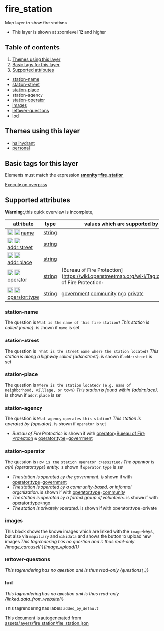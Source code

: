 [//]: # (WARNING: this file is automatically generated. Please find the sources at the bottom and edit those sources)

# fire_station

Map layer to show fire stations.

 - This layer is shown at zoomlevel **12** and higher

## Table of contents

1. [Themes using this layer](#themes-using-this-layer)
2. [Basic tags for this layer](#basic-tags-for-this-layer)
3. [Supported attributes](#supported-attributes)
  - [station-name](#station-name)
  - [station-street](#station-street)
  - [station-place](#station-place)
  - [station-agency](#station-agency)
  - [station-operator](#station-operator)
  - [images](#images)
  - [leftover-questions](#leftover-questions)
  - [lod](#lod)

## Themes using this layer

 - [hailhydrant](https://mapcomplete.org/hailhydrant)
 - [personal](https://mapcomplete.org/personal)

## Basic tags for this layer

Elements must match the expression **<a href='https://wiki.openstreetmap.org/wiki/Key:amenity' target='_blank'>amenity</a>=<a href='https://wiki.openstreetmap.org/wiki/Tag:amenity%3Dfire_station' target='_blank'>fire_station</a>**

[Execute on overpass](http://overpass-turbo.eu/?Q=%5Bout%3Ajson%5D%5Btimeout%3A90%5D%3B%28%20%20%20%20nwr%5B%22amenity%22%3D%22fire_station%22%5D%28%7B%7Bbbox%7D%7D%29%3B%0A%29%3Bout%20body%3B%3E%3Bout%20skel%20qt%3B)

## Supported attributes

**Warning:**,this quick overview is incomplete,

| attribute | type | values which are supported by this layer |
-----|-----|----- |
| <a target="_blank" href='https://taginfo.openstreetmap.org/keys/name#values'><img src='https://mapcomplete.org/assets/svg/search.svg' height='18px'></a> <a target="_blank" href='https://taghistory.raifer.tech/?#***/name/'><img src='https://mapcomplete.org/assets/svg/statistics.svg' height='18px'></a> [name](https://wiki.openstreetmap.org/wiki/Key:name) | [string](../SpecialInputElements.md#string) |  |
| <a target="_blank" href='https://taginfo.openstreetmap.org/keys/addr:street#values'><img src='https://mapcomplete.org/assets/svg/search.svg' height='18px'></a> <a target="_blank" href='https://taghistory.raifer.tech/?#***/addr%3Astreet/'><img src='https://mapcomplete.org/assets/svg/statistics.svg' height='18px'></a> [addr:street](https://wiki.openstreetmap.org/wiki/Key:addr:street) | [string](../SpecialInputElements.md#string) |  |
| <a target="_blank" href='https://taginfo.openstreetmap.org/keys/addr:place#values'><img src='https://mapcomplete.org/assets/svg/search.svg' height='18px'></a> <a target="_blank" href='https://taghistory.raifer.tech/?#***/addr%3Aplace/'><img src='https://mapcomplete.org/assets/svg/statistics.svg' height='18px'></a> [addr:place](https://wiki.openstreetmap.org/wiki/Key:addr:place) | [string](../SpecialInputElements.md#string) |  |
| <a target="_blank" href='https://taginfo.openstreetmap.org/keys/operator#values'><img src='https://mapcomplete.org/assets/svg/search.svg' height='18px'></a> <a target="_blank" href='https://taghistory.raifer.tech/?#***/operator/'><img src='https://mapcomplete.org/assets/svg/statistics.svg' height='18px'></a> [operator](https://wiki.openstreetmap.org/wiki/Key:operator) | [string](../SpecialInputElements.md#string) | [Bureau of Fire Protection](https://wiki.openstreetmap.org/wiki/Tag:operator%3DBureau of Fire Protection) |
| <a target="_blank" href='https://taginfo.openstreetmap.org/keys/operator:type#values'><img src='https://mapcomplete.org/assets/svg/search.svg' height='18px'></a> <a target="_blank" href='https://taghistory.raifer.tech/?#***/operator%3Atype/'><img src='https://mapcomplete.org/assets/svg/statistics.svg' height='18px'></a> [operator:type](https://wiki.openstreetmap.org/wiki/Key:operator:type) | [string](../SpecialInputElements.md#string) | [government](https://wiki.openstreetmap.org/wiki/Tag:operator:type%3Dgovernment) [community](https://wiki.openstreetmap.org/wiki/Tag:operator:type%3Dcommunity) [ngo](https://wiki.openstreetmap.org/wiki/Tag:operator:type%3Dngo) [private](https://wiki.openstreetmap.org/wiki/Tag:operator:type%3Dprivate) |

### station-name

The question is `What is the name of this fire station?`
*This station is called {name}.* is shown if `name` is set

### station-street

The question is ` What is the street name where the station located?`
*This station is along a highway called {addr:street}.* is shown if `addr:street` is set

### station-place

The question is `Where is the station located? (e.g. name of neighborhood, villlage, or town)`
*This station is found within {addr:place}.* is shown if `addr:place` is set

### station-agency

The question is `What agency operates this station?`
*This station is operated by {operator}.* is shown if `operator` is set

 -  *Bureau of Fire Protection* is shown if with <a href='https://wiki.openstreetmap.org/wiki/Key:operator' target='_blank'>operator</a>=<a href='https://wiki.openstreetmap.org/wiki/Tag:operator%3DBureau of Fire Protection' target='_blank'>Bureau of Fire Protection</a> & <a href='https://wiki.openstreetmap.org/wiki/Key:operator:type' target='_blank'>operator:type</a>=<a href='https://wiki.openstreetmap.org/wiki/Tag:operator:type%3Dgovernment' target='_blank'>government</a>

### station-operator

The question is `How is the station operator classified?`
*The operator is a(n) {operator:type} entity.* is shown if `operator:type` is set

 -  *The station is operated by the government.* is shown if with <a href='https://wiki.openstreetmap.org/wiki/Key:operator:type' target='_blank'>operator:type</a>=<a href='https://wiki.openstreetmap.org/wiki/Tag:operator:type%3Dgovernment' target='_blank'>government</a>
 -  *The station is operated by a community-based, or informal organization.* is shown if with <a href='https://wiki.openstreetmap.org/wiki/Key:operator:type' target='_blank'>operator:type</a>=<a href='https://wiki.openstreetmap.org/wiki/Tag:operator:type%3Dcommunity' target='_blank'>community</a>
 -  *The station is operated by a formal group of volunteers.* is shown if with <a href='https://wiki.openstreetmap.org/wiki/Key:operator:type' target='_blank'>operator:type</a>=<a href='https://wiki.openstreetmap.org/wiki/Tag:operator:type%3Dngo' target='_blank'>ngo</a>
 -  *The station is privately operated.* is shown if with <a href='https://wiki.openstreetmap.org/wiki/Key:operator:type' target='_blank'>operator:type</a>=<a href='https://wiki.openstreetmap.org/wiki/Tag:operator:type%3Dprivate' target='_blank'>private</a>

### images
This block shows the known images which are linked with the `image`-keys, but also via `mapillary` and `wikidata` and shows the button to upload new images
_This tagrendering has no question and is thus read-only_
*{image_carousel()}{image_upload()}*

### leftover-questions

_This tagrendering has no question and is thus read-only_
*{questions( ,)}*

### lod

_This tagrendering has no question and is thus read-only_
*{linked_data_from_website()}*

This tagrendering has labels 
`added_by_default`


This document is autogenerated from [assets/layers/fire_station/fire_station.json](https://github.com/pietervdvn/MapComplete/blob/develop/assets/layers/fire_station/fire_station.json)
